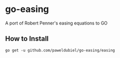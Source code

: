 go-easing
=========

A port of Robert Penner's easing equations to GO 

How to Install
--------------

    go get -u github.com/paweldubiel/go-easing/easing
